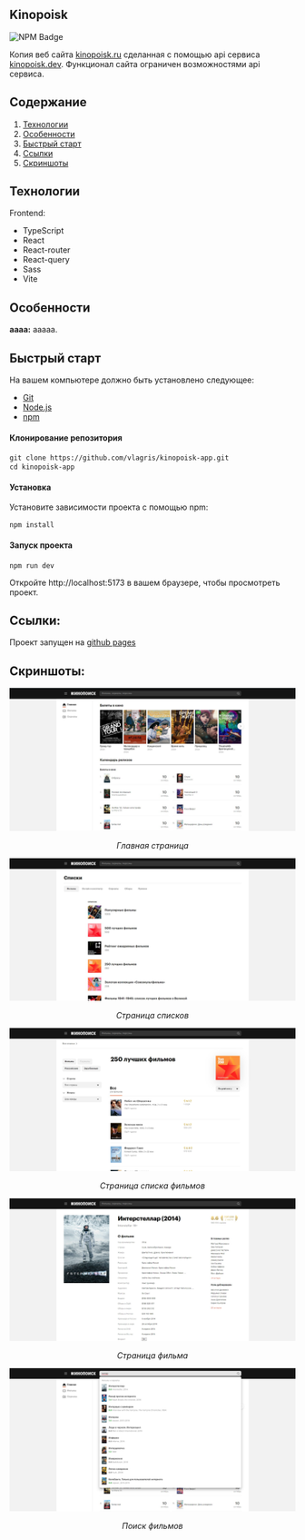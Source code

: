 ## Kinopoisk

<p>
    <img alt="NPM Badge" src="https://img.shields.io/badge/v10.2.3-green?label=npm&color=blue">
</p>

Копия веб сайта [kinopoisk.ru](https://www.kinopoisk.ru/) сделанная с помощью api сервиса [kinopoisk.dev](https://kinopoisk.dev/). Функционал сайта ограничен возможностями api сервиса.




## Содержание

1. [Технологии](#технологии)
2. [Особенности](#особенности)
3. [Быстрый старт](#быстрый-старт)
3. [Ссылки](#ссылки)
4. [Скриншоты](#скриншоты)



## Технологии
Frontend:
- TypeScript
- React
- React-router
- React-query
- Sass
- Vite



## Особенности

**аааа:** ааааа.



## Быстрый старт

На вашем компьютере должно быть установлено следующее:
- [Git](https://git-scm.com/)
- [Node.js](https://nodejs.org/en)
- [npm](https://www.npmjs.com/)

#### Клонирование репозитория
```
git clone https://github.com/vlagris/kinopoisk-app.git
cd kinopoisk-app
```

#### Установка
Установите зависимости проекта с помощью npm:
```
npm install
```

#### Запуск проекта
```
npm run dev
```
Откройте http://localhost:5173 в вашем браузере, чтобы просмотреть проект.



## Ссылки:

Проект запущен на [github pages](https://vlagris.github.io/kinopoisk-app/)



## Скриншоты:
<div align="center"> 
  <img alt="Home page" src="https://github.com/vlagris/kinopoisk-app/blob/main/screenshots/home-page.jpg">
  <p><i>Главная страница</i></p>
  <img alt="List collections page" src="https://github.com/vlagris/kinopoisk-app/blob/main/screenshots/list-collections.jpg">
  <p><i>Страница списков</i></p>
  <img alt="List movies page" src="https://github.com/vlagris/kinopoisk-app/blob/main/screenshots/list-movies.jpg">
  <p><i>Страница списка фильмов</i></p>
  <img alt="Movie page" src="https://github.com/vlagris/kinopoisk-app/blob/main/screenshots/movie-page.jpg">
  <p><i>Страница фильма</i></p>
  <img alt="Search" src="https://github.com/vlagris/kinopoisk-app/blob/main/screenshots/search.jpg">
  <p><i>Поиск фильмов</i></p>
</div>



